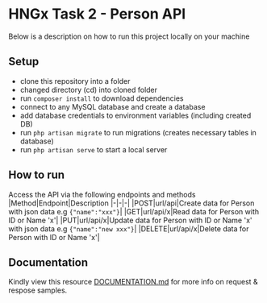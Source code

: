 # HNGx Task 2 - Person API
Below is a description on how to run this project locally on your machine

## Setup
- clone this repository into a folder
- changed directory (cd) into cloned folder
- run ```composer install``` to download dependencies
- connect to any MySQL database and create a database
- add database credentials to environment variables (including created DB)
- run ```php artisan migrate``` to run migrations (creates necessary tables in database)
- run ```php artisan serve``` to start a local server

## How to run
Access the API via the following endpoints and methods
|Method|Endpoint|Description
|-|-|-|
|POST|url/api|Create data for Person with json data e.g ```{"name":"xxx"}```|
|GET|url/api/x|Read data for Person with ID or Name 'x'|
|PUT|url/api/x|Update data for Person with ID or Name 'x' with json data e.g ```{"name":"new xxx"}```|
|DELETE|url/api/x|Delete data for Person with ID or Name 'x'|

## Documentation
Kindly view this resource [DOCUMENTATION.md](DOCUMENTATION.md) for more info on request & respose samples.
